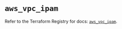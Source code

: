 # `aws_vpc_ipam`

Refer to the Terraform Registry for docs: [`aws_vpc_ipam`](https://registry.terraform.io/providers/hashicorp/aws/4.67.0/docs/resources/vpc_ipam).
